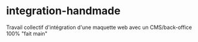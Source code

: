 # integration-handmade
Travail collectif d'intégration d'une maquette web avec un CMS/back-office 100% "fait main"
